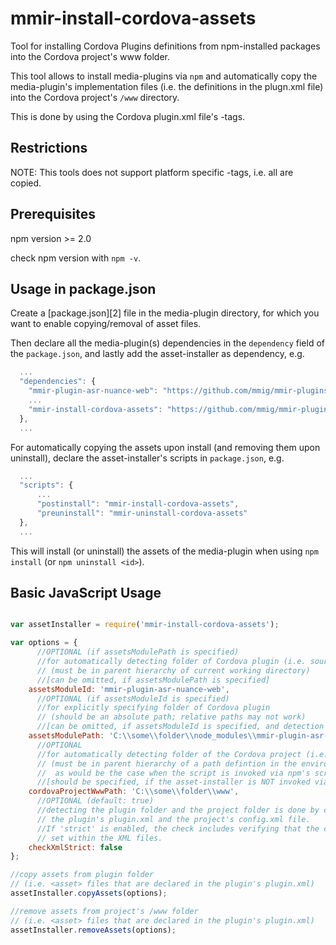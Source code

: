 # mmir-install-cordova-assets

Tool for installing Cordova Plugins <asset> definitions from npm-installed packages into the Cordova project's www folder.

This tool allows to install media-plugins via `npm` and automatically copy the media-plugin's implementation files
(i.e. the <asset> definitions in the plugn.xml file) into the Cordova project's `/www` directory.

This is done by using the Cordova plugin.xml file's <asset>-tags.


## Restrictions

NOTE: This tools does not support platform specific <asset>-tags, i.e. all <asset> are copied.

## Prerequisites

npm version >= 2.0

check npm version with `npm -v`.

## Usage in package.json

Create a [package.json][2] file in the media-plugin directory, for which you want to
enable copying/removal of asset files.

Then declare all the media-plugin(s) dependencies in the `dependency` field of the
 `package.json`, and lastly add the asset-installer as dependency, e.g.

```javascript
  ...
  "dependencies": {
	"mmir-plugin-asr-nuance-web": "https://github.com/mmig/mmir-plugins-media.git#master:mmir-plugin-asr-nuance-web",
	...
	"mmir-install-cordova-assets": "https://github.com/mmig/mmir-plugins-media.git#master:mmir-install-cordova-assets"
  },
  ...
```

For automatically copying the assets upon install (and removing them upon uninstall), declare the
asset-installer's scripts in `package.json`, e.g.
```javascript
  ...
  "scripts": {
      ...
	  "postinstall": "mmir-install-cordova-assets",
	  "preuninstall": "mmir-uninstall-cordova-assets"
  },
  ...
```

This will install (or uninstall) the assets of the media-plugin when using `npm install`
(or `npm uninstall <id>`).


## Basic JavaScript Usage

```javascript

var assetInstaller = require('mmir-install-cordova-assets');

var options = {
      //OPTIONAL (if assetsModulePath is specified)
	  //for automatically detecting folder of Cordova plugin (i.e. source of plugin assets)
	  // (must be in parent hierarchy of current working directory)
	  //[can be omitted, if assetsModulePath is specified]
    assetsModuleId: 'mmir-plugin-asr-nuance-web',
      //OPTIONAL (if assetsModuleId is specified)
	  //for explicitly specifying folder of Cordova plugin
	  // (should be an absolute path; relative paths may not work)
	  //[can be omitted, if assetsModuleId is specified, and detection mechanism works]
	assetsModulePath: 'C:\\some\\folder\\node_modules\\mmir-plugin-asr-nuance-web',
	  //OPTIONAL
	  //for automatically detecting folder of the Cordova project (i.e. target for plugin assets)
	  // (must be in parent hierarchy of a path defintion in the environment's path variable
	  //  as would be the case when the script is invoked via npm's script mechanism)
	  //[should be specified, if the asset-installer is NOT invoked via npm's script mechanism]
	cordovaProjectWwwPath: 'C:\\some\\folder\\www',
	  //OPTIONAL (default: true)
	  //detecting the plugin folder and the project folder is done by checking for
	  // the plugin's plugin.xml and the project's config.xml file.
	  //If 'strict' is enabled, the check includes verifying that the correct xmlns attributes are
	  // set within the XML files.
	checkXmlStrict: false
};

//copy assets from plugin folder
// (i.e. <asset> files that are declared in the plugin's plugin.xml)
assetInstaller.copyAssets(options);

//remove assets from project's /www folder
// (i.e. <asset> files that are declared in the plugin's plugin.xml)
assetInstaller.removeAssets(options);


```

